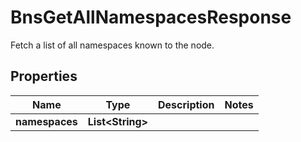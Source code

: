 

# BnsGetAllNamespacesResponse

Fetch a list of all namespaces known to the node.

## Properties

Name | Type | Description | Notes
------------ | ------------- | ------------- | -------------
**namespaces** | **List&lt;String&gt;** |  | 



